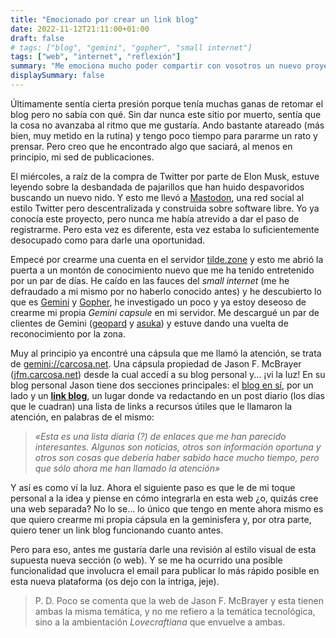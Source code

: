 ```yaml
---
title: "Emocionado por crear un link blog"
date: 2022-11-12T21:11:00+01:00
draft: false
# tags: ["blog", "gemini", "gopher", "small internet"]
tags: ["web", "internet", "reflexión"]
summary: "Me emociona mucho poder compartir con vosotros un nuevo proyecto, un link blog en Gemini y Gopher."
displaySummary: false
---
```


Últimamente sentía cierta presión porque tenía muchas ganas de retomar
el blog pero no sabía con qué. Sin dar nunca este sitio por muerto,
sentía que la cosa no avanzaba al ritmo que me gustaría. Ando bastante
atareado (más bien, muy metido en la rutina) y tengo poco tiempo para
pararme un rato y prensar. Pero creo que he encontrado algo que saciará,
al menos en principio, mi sed de publicaciones.

El miércoles, a raíz de la compra de Twitter por parte de Elon Musk,
estuve leyendo sobre la desbandada de pajarillos que han huido
despavoridos buscando un nuevo nido. Y esto me llevó a
[Mastodon](https://joinmastodon.org/es), una red social al estilo
Twitter pero descentralizada y construida sobre software libre. Yo ya
conocía este proyecto, pero nunca me había atrevido a dar el paso de
registrarme. Pero esta vez es diferente, esta vez estaba lo
suficientemente desocupado como para darle una oportunidad.

Empecé por crearme una cuenta en el servidor
[tilde.zone](https://tilde.zone) y esto me abrió la puerta a un montón
de conocimiento nuevo que me ha tenido entretenido por un par de días.
He caído en las fauces del *small internet* (me he defraudado a mi mismo
por no haberlo conocido antes) y he descubierto lo que es
[Gemini](https://en.wikipedia.org/wiki/Gemini_(protocol)) y
[Gopher](https://en.wikipedia.org/wiki/Gopher_(protocol)), he
investigado un poco y ya estoy deseoso de crearme mi propia *Gemini
capsule* en mi servidor. Me descargué un par de clientes de Gemini
([geopard](https://ranfdev.com/projects/geopard/) y
[asuka](https://git.sr.ht/~julienxx/asuka)) y estuve dando una vuelta de
reconocimiento por la zona.

Muy al principio ya encontré una cápsula que me llamó la atención, se
trata de [gemini://carcosa.net](gemini://carcosa.net). Una cápsula
propiedad de Jason F. McBrayer
([jfm.carcosa.net](https://jfm.carcosa.net/)) desde la cual accedí a su
blog personal y\... ¡vi la luz! En su blog personal Jason tiene dos
secciones principales: el [blog en sí](https://jfm.carcosa.net/blog/),
por un lado y un **[link blog](https://jfm.carcosa.net/links/)**, un
lugar donde va redactando en un post diario (los días que le cuadran)
una lista de links a recursos útiles que le llamaron la atención, en
palabras de el mismo:

> *«Esta es una lista diaria (?) de enlaces que me han parecido
> interesantes. Algunos son noticias, otros son información oportuna y
> otros son cosas que debería haber sabido hace mucho tiempo, pero que
> sólo ahora me han llamado la atención»*

Y así es como ví la luz. Ahora el siguiente paso es que le de mi toque
personal a la idea y piense en cómo integrarla en esta web ¿o, quizás
cree una web separada? No lo se\... lo único que tengo en mente ahora
mismo es que quiero crearme mi propia cápsula en la geminisfera y, por
otra parte, quiero tener un link blog funcionando cuanto antes.

Pero para eso, antes me gustaría darle una revisión al estilo visual de
esta supuesta nueva sección (o web). Y se me ha ocurrido una posible
funcionalidad que involucra el email para publicar lo más rápido posible
en esta nueva plataforma (os dejo con la intriga, jeje).

> P. D. Poco se comenta que la web de Jason F. McBrayer y esta tienen
> ambas la misma temática, y no me refiero a la temática tecnológica,
> sino a la ambientación *Lovecraftiana* que envuelve a ambas.
